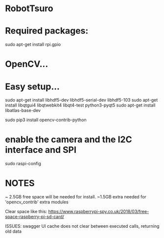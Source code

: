 # RobotTsuro
# Required packages:

sudo apt-get install rpi.gpio

# OpenCV...
# Easy setup...
sudo apt-get install libhdf5-dev libhdf5-serial-dev libhdf5-103
sudo apt-get install libqtgui4 libqtwebkit4 libqt4-test python3-pyqt5
sudo apt-get install libatlas-base-dev

sudo pip3 install opencv-contrib-python

# enable the camera and the I2C interface and SPI
sudo raspi-config

# NOTES

~ 2.5GB free space will be needed for install.
~1.5GB extra needed for 'opencv_contrib' extra modules

Clear space like this:
https://www.raspberrypi-spy.co.uk/2018/03/free-space-raspberry-pi-sd-card/

ISSUES:
swagger UI cache does not clear between executed calls, returning old data